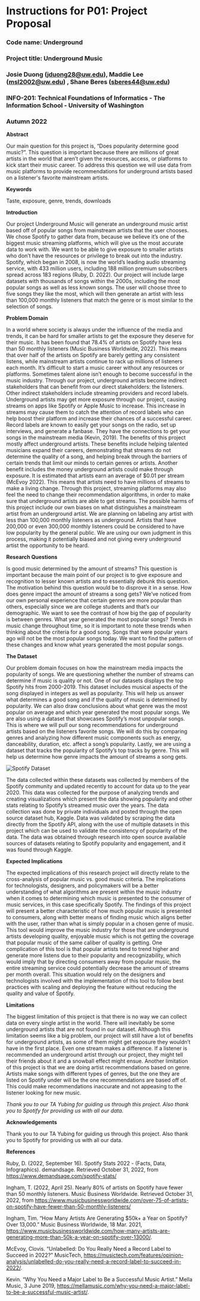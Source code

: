 # Instructions for P01: Project Proposal
### Code name: Underground

### Project title: Underground Music

### Josie Duong (jduong28@uw.edu), Maddie Lee (msl2002@uw.edu) , Shane Beres (sberes44@uw.edu)

### INFO-201: Technical Foundations of Informatics - The Information School - University of Washington

### Autumn 2022

**Abstract**

Our main question for this project is, “Does popularity determine good music?”. This question is important because there are millions of great artists in the world that aren’t given the resources, access, or platforms to kick start their music career. To address this question we will use data from music platforms to provide recommendations for underground artists based on a listener's favorite mainstream artists.

**Keywords**

Taste, exposure, genre, trends, downloads

**Introduction**

Our project Underground Music will generate an underground music artist based off of popular songs from mainstream artists that the user chooses. We chose Spotify to gather data from, because we believe it’s  one of the biggest music streaming platforms, which will give us the most accurate data to work with. We want to be able to give exposure to smaller artists who don’t have the resources or privilege to break out into the industry. Spotify, which began in 2008, is now the world’s leading audio streaming service, with 433 million users, including 188 million premium subscribers spread across 183 regions (Ruby, D. 2022). Our project will include large datasets with thousands of songs within the 2000s, including the most popular songs as well as less known songs. The user will choose three to five songs they like the most, which will then generate an artist with less than 100,000 monthly listeners that match the genre or is most similar to the selection of songs.

**Problem Domain**

In a world where society is always under the influence of the media and trends, it can be hard for smaller artists to get the exposure they deserve for their music. It has been found that 78.4% of artists on Spotify have less than 50 monthly listeners (Music Business Worldwide, 2022). This means that over half of the artists on Spotify are barely getting any consistent listens, while mainstream artists continue to rack up millions of listeners each month. It’s difficult to start a music career without any resources or platforms. Sometimes talent alone isn’t enough to become successful in the music industry. Through our project, underground artists become indirect stakeholders that can benefit from our direct stakeholders: the listeners. Other indirect stakeholders include streaming providers and record labels. Underground artists may get more exposure through our project, causing streams on apps like Spotify or Apple Music to increase. This increase in streams may cause them to catch the attention of record labels who can help boost their platform and increase their chances of a successful career. Record labels are known to easily get your songs on the radio, set up interviews, and generate a fanbase. They have the connections to get your songs in the mainstream media (Kevin, 2019). The benefits of this project mostly affect underground artists. These benefits include helping talented musicians expand their careers, demonstrating that streams do not determine the quality of a song, and helping break through the barriers of certain trends that limit our minds to certain genres or artists. Another benefit includes the money underground artists could make through exposure. It is estimated that artists earn an average of $0.01 per stream (McEvoy 2022). This means that artists need to have millions of streams to make a living change. Through this project, streaming platforms may also feel the need to change their recommendation algorithms, in order to make sure that underground artists are able to get streams.  The possible harms of this project include our own biases on what distinguishes a mainstream artist from an underground artist. We are planning on labeling any artist with less than 100,000 monthly listeners as underground. Artists that have 200,000 or even 300,000 monthly listeners could be considered to have low popularity by the general public. We are using our own judgment in this process, making it potentially biased and not giving every underground artist the opportunity to be heard.

**Research Questions**

Is good music determined by the amount of streams? This question is important because the main point of our project is to give exposure and recognition to lesser known artists and to essentially debunk this question. The motivation behind this question would be to disprove it in a sense.
How does genre impact the amount of streams a song gets? We’ve noticed from our own personal experience that certain genres are more popular than others, especially since we are college students and that’s our demographic. We want to see the contrast of how big the gap of popularity is between genres.
What year generated the most popular songs? Trends in music change throughout time, so it is important to note these trends when thinking about the criteria for a good song. Songs that were popular years ago will not be the most popular songs today. We want to find the pattern of these changes and know what years generated the most popular songs.


**The Dataset**

Our problem domain focuses on how the mainstream media impacts the popularity of songs. We are questioning whether the number of streams can determine if music is quality or not. One of our datasets displays the top Spotify hits from 2000-2019. This dataset includes musical aspects of the song displayed in integers as well as popularity. This will help us answer what determines a good song and if the quality of music is determined by popularity. We can also draw conclusions about what genre was the most popular on average and which year generated the most popular songs. We are also using a dataset that showcases Spotify’s most unpopular songs. This is where we will pull our song recommendations for underground artists based on the listeners favorite songs. We will do this by comparing genres and analyzing how different music components such as energy, danceability, duration, etc. affect a song’s popularity. Lastly, we are using a dataset that tracks the popularity of Spotify’s top tracks by genre. This will help us determine how genre impacts the amount of streams a song gets.

![Spotify Dataset](https://github.com/info201a-au2022/project-team-7/blob/main/Images/dataset_table.PNG)

The data collected within these datasets was collected by members of the Spotify community and updated recently to account for data up to the year 2020. This data was collected for the purpose of analyzing trends and creating visualizations which present the data showing popularity and other stats relating to Spotify’s streamed music over the years. The data collection was done by private individuals and posted through the open source dataset hub, Kaggle. Data was validated by scraping the data directly from the Spotify API, along with the use of multiple datasets in this project which can be used to validate the consistency of popularity of the data. The data was obtained through research into open source available sources of datasets relating to Spotify popularity and engagement, and it was found through Kaggle.


**Expected Implications**

The expected implications of this research project will directly relate to the cross-analysis of popular music vs. good music criteria. The implications for technologists, designers, and policymakers will be a better understanding of what algorithms are present within the music industry when it comes to determining which music is presented to the consumer of music services, in this case specifically Spotify. The findings of this project will present a better characteristic of how much popular music is presented to consumers, along with better means of finding music which aligns better with the user, rather than what is simply popular in a chosen genre of music. This tool would improve the music industry for those that are underground artists developing quality, enjoyable music which is not getting the coverage that popular music of the same caliber of quality is getting. One complication of this tool is that popular artists tend to trend higher and generate more listens due to their popularity and recognizability, which would imply that by directing consumers away from popular music, the entire streaming service could potentially decrease the amount of streams per month overall. This situation would rely on the designers and technologists involved with the implementation of this tool to follow best practices with scaling and deploying the feature without reducing the quality and value of Spotify.

**Limitations**

The biggest limitation of this project is that there is no way we can collect data on every single artist in the world. There will inevitably be some underground artists that are not found in our dataset. Although this limitation seems like a big problem, our project will still have a lot of benefits for underground artists, as some of them might get exposure they wouldn’t have in the first place. Even one stream makes a difference. If a listener is recommended an underground artist through our project, they might tell their friends about it and a snowball effect might ensue. Another limitation of this project is that we are doing artist recommendations based on genre. Artists make songs with different types of genres, but the one they are listed on Spotify under will be the one recommendations are based off of. This could make recommendations inaccurate and not appeasing to the listener looking for new music.


_Thank you to our TA Yubing for guiding us through this project. Also thank you to Spotify for providing us with all our data._


**Acknowledgements**

Thank you to our TA Yubing for guiding us through this project. Also thank you to Spotify for providing us with all our data.

**References**

Ruby, D. (2022, September 16). Spotify Stats 2022 - (Facts, Data, Infographics). demandsage. Retrieved October 31, 2022, from https://www.demandsage.com/spotify-stats/

Ingham, T. (2022, April 25). Nearly 80% of artists on Spotify have fewer than 50 monthly listeners. Music Business Worldwide. Retrieved October 31, 2022, from https://www.musicbusinessworldwide.com/over-75-of-artists-on-spotify-have-fewer-than-50-monthly-listeners/

Ingham, Tim. “How Many Artists Are Generating $50k+ a Year on Spotify? Over 13,000.” Music Business Worldwide, 18 Mar. 2021, https://www.musicbusinessworldwide.com/how-many-artists-are-generating-more-than-50k-a-year-on-spotify-over-13000/.

McEvoy, Clovis. “Unlabelled: Do You Really Need a Record Label to Succeed in 2022?” MusicTech, https://musictech.com/features/opinion-analysis/unlabelled-do-you-really-need-a-record-label-to-succeed-in-2022/.

Kevin. “Why You Need a Major Label to Be a Successful Music Artist.” Mella Music, 3 June 2019, https://mellamusic.com/why-you-need-a-major-label-to-be-a-successful-music-artist/.
